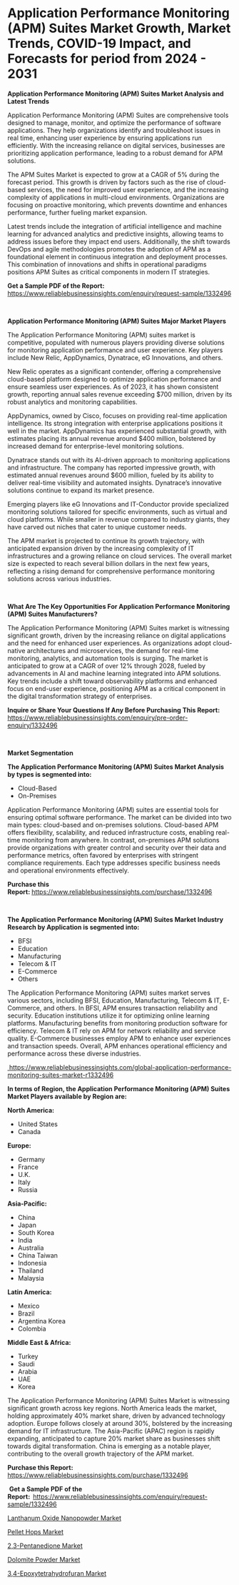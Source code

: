 <p><h1>Application Performance Monitoring (APM) Suites Market Growth, Market Trends, COVID-19 Impact, and Forecasts for period from 2024 - 2031</h1></p><p><strong>Application Performance Monitoring (APM) Suites Market Analysis and Latest Trends</strong></p>
<p><p>Application Performance Monitoring (APM) Suites are comprehensive tools designed to manage, monitor, and optimize the performance of software applications. They help organizations identify and troubleshoot issues in real time, enhancing user experience by ensuring applications run efficiently. With the increasing reliance on digital services, businesses are prioritizing application performance, leading to a robust demand for APM solutions.</p><p>The APM Suites Market is expected to grow at a CAGR of 5% during the forecast period. This growth is driven by factors such as the rise of cloud-based services, the need for improved user experience, and the increasing complexity of applications in multi-cloud environments. Organizations are focusing on proactive monitoring, which prevents downtime and enhances performance, further fueling market expansion.</p><p>Latest trends include the integration of artificial intelligence and machine learning for advanced analytics and predictive insights, allowing teams to address issues before they impact end users. Additionally, the shift towards DevOps and agile methodologies promotes the adoption of APM as a foundational element in continuous integration and deployment processes. This combination of innovations and shifts in operational paradigms positions APM Suites as critical components in modern IT strategies.</p></p>
<p><strong>Get a Sample PDF of the Report:&nbsp;</strong> <a href="https://www.reliablebusinessinsights.com/enquiry/request-sample/1332496?utm_campaign=950&utm_medium=2&utm_source=Github&utm_content=ia&utm_term=11122024&utm_id=application-performance-monitoring-apm-suites">https://www.reliablebusinessinsights.com/enquiry/request-sample/1332496</a></p>
<p>&nbsp;</p>
<p><strong>Application Performance Monitoring (APM) Suites Major Market Players</strong></p>
<p><p>The Application Performance Monitoring (APM) suites market is competitive, populated with numerous players providing diverse solutions for monitoring application performance and user experience. Key players include New Relic, AppDynamics, Dynatrace, eG Innovations, and others.</p><p>New Relic operates as a significant contender, offering a comprehensive cloud-based platform designed to optimize application performance and ensure seamless user experiences. As of 2023, it has shown consistent growth, reporting annual sales revenue exceeding $700 million, driven by its robust analytics and monitoring capabilities.</p><p>AppDynamics, owned by Cisco, focuses on providing real-time application intelligence. Its strong integration with enterprise applications positions it well in the market. AppDynamics has experienced substantial growth, with estimates placing its annual revenue around $400 million, bolstered by increased demand for enterprise-level monitoring solutions.</p><p>Dynatrace stands out with its AI-driven approach to monitoring applications and infrastructure. The company has reported impressive growth, with estimated annual revenues around $600 million, fueled by its ability to deliver real-time visibility and automated insights. Dynatrace’s innovative solutions continue to expand its market presence.</p><p>Emerging players like eG Innovations and IT-Conductor provide specialized monitoring solutions tailored for specific environments, such as virtual and cloud platforms. While smaller in revenue compared to industry giants, they have carved out niches that cater to unique customer needs.</p><p>The APM market is projected to continue its growth trajectory, with anticipated expansion driven by the increasing complexity of IT infrastructures and a growing reliance on cloud services. The overall market size is expected to reach several billion dollars in the next few years, reflecting a rising demand for comprehensive performance monitoring solutions across various industries.</p></p>
<p>&nbsp;</p>
<p><strong>What Are The Key Opportunities For Application Performance Monitoring (APM) Suites Manufacturers?</strong></p>
<p><p>The Application Performance Monitoring (APM) Suites market is witnessing significant growth, driven by the increasing reliance on digital applications and the need for enhanced user experiences. As organizations adopt cloud-native architectures and microservices, the demand for real-time monitoring, analytics, and automation tools is surging. The market is anticipated to grow at a CAGR of over 12% through 2028, fueled by advancements in AI and machine learning integrated into APM solutions. Key trends include a shift toward observability platforms and enhanced focus on end-user experience, positioning APM as a critical component in the digital transformation strategy of enterprises.</p></p>
<p><strong>Inquire or Share Your Questions If Any Before Purchasing This Report:</strong> <a href="https://www.reliablebusinessinsights.com/enquiry/pre-order-enquiry/1332496?utm_campaign=950&utm_medium=2&utm_source=Github&utm_content=ia&utm_term=11122024&utm_id=application-performance-monitoring-apm-suites">https://www.reliablebusinessinsights.com/enquiry/pre-order-enquiry/1332496</a></p>
<p>&nbsp;</p>
<p><strong>Market Segmentation</strong></p>
<p><strong>The Application Performance Monitoring (APM) Suites Market Analysis by types is segmented into:</strong></p>
<p><ul><li>Cloud-Based</li><li>On-Premises</li></ul></p>
<p><p>Application Performance Monitoring (APM) suites are essential tools for ensuring optimal software performance. The market can be divided into two main types: cloud-based and on-premises solutions. Cloud-based APM offers flexibility, scalability, and reduced infrastructure costs, enabling real-time monitoring from anywhere. In contrast, on-premises APM solutions provide organizations with greater control and security over their data and performance metrics, often favored by enterprises with stringent compliance requirements. Each type addresses specific business needs and operational environments effectively.</p></p>
<p><strong>Purchase this Report:&nbsp;</strong><a href="https://www.reliablebusinessinsights.com/purchase/1332496?utm_campaign=950&utm_medium=2&utm_source=Github&utm_content=ia&utm_term=11122024&utm_id=application-performance-monitoring-apm-suites">https://www.reliablebusinessinsights.com/purchase/1332496</a></p>
<p>&nbsp;</p>
<p><strong>The Application Performance Monitoring (APM) Suites Market Industry Research by Application is segmented into:</strong></p>
<p><ul><li>BFSI</li><li>Education</li><li>Manufacturing</li><li>Telecom & IT</li><li>E-Commerce</li><li>Others</li></ul></p>
<p><p>The Application Performance Monitoring (APM) suites market serves various sectors, including BFSI, Education, Manufacturing, Telecom & IT, E-Commerce, and others. In BFSI, APM ensures transaction reliability and security. Education institutions utilize it for optimizing online learning platforms. Manufacturing benefits from monitoring production software for efficiency. Telecom & IT rely on APM for network reliability and service quality. E-Commerce businesses employ APM to enhance user experiences and transaction speeds. Overall, APM enhances operational efficiency and performance across these diverse industries.</p></p>
<p><a href="https://www.reliablebusinessinsights.com/global-application-performance-monitoring-suites-market-r1332496?utm_campaign=950&utm_medium=2&utm_source=Github&utm_content=ia&utm_term=11122024&utm_id=application-performance-monitoring-apm-suites">&nbsp;https://www.reliablebusinessinsights.com/global-application-performance-monitoring-suites-market-r1332496</a></p>
<p><strong>In terms of Region, the Application Performance Monitoring (APM) Suites Market Players available by Region are:</strong></p>
<p>
    <p> <strong> North America: </strong>
        <ul>
            <li>United States</li>
            <li>Canada</li>
        </ul>
        </p> 
    <p> <strong> Europe: </strong>
        <ul>
            <li>Germany</li>
            <li>France</li>
            <li>U.K.</li>
            <li>Italy</li>
            <li>Russia</li>
        </ul>
        </p> 
    <p> <strong> Asia-Pacific: </strong>
        <ul>
            <li>China</li>
            <li>Japan</li>
            <li>South Korea</li>
            <li>India</li>
            <li>Australia</li>
            <li>China Taiwan</li>
            <li>Indonesia</li>
            <li>Thailand</li>
            <li>Malaysia</li>
        </ul>
        </p> 
    <p> <strong> Latin America: </strong>
        <ul>
            <li>Mexico</li>
            <li>Brazil</li>
            <li>Argentina Korea</li>
            <li>Colombia</li>
        </ul>
        </p> 
    <p> <strong> Middle East & Africa: </strong>
        <ul>
            <li>Turkey</li>
            <li>Saudi</li>
            <li>Arabia</li>
            <li>UAE</li>
            <li>Korea</li>
        </ul>
    </p>
    </p>
<p><p>The Application Performance Monitoring (APM) Suites Market is witnessing significant growth across key regions. North America leads the market, holding approximately 40% market share, driven by advanced technology adoption. Europe follows closely at around 30%, bolstered by the increasing demand for IT infrastructure. The Asia-Pacific (APAC) region is rapidly expanding, anticipated to capture 20% market share as businesses shift towards digital transformation. China is emerging as a notable player, contributing to the overall growth trajectory of the APM market.</p></p>
<p><strong>Purchase this Report: </strong><a href="https://www.reliablebusinessinsights.com/purchase/1332496?utm_campaign=950&utm_medium=2&utm_source=Github&utm_content=ia&utm_term=11122024&utm_id=application-performance-monitoring-apm-suites">https://www.reliablebusinessinsights.com/purchase/1332496</a></p>
<p>&nbsp;<strong>Get a Sample PDF of the Report:&nbsp;&nbsp;</strong><a href="https://www.reliablebusinessinsights.com/enquiry/request-sample/1332496?utm_campaign=950&utm_medium=2&utm_source=Github&utm_content=ia&utm_term=11122024&utm_id=application-performance-monitoring-apm-suites">https://www.reliablebusinessinsights.com/enquiry/request-sample/1332496</a></p>
<p><strong></strong></p>
<p><p><a href="https://www.linkedin.com/pulse/lanthanum-oxide-nanopowder-market-scopegrowingat-cagr-of45-in6vc?utm_campaign=950&utm_medium=2&utm_source=Github&utm_content=ia&utm_term=11122024&utm_id=application-performance-monitoring-apm-suites">Lanthanum Oxide Nanopowder Market</a></p><p><a href="https://www.linkedin.com/pulse/late-mark-research-ceirf?utm_campaign=950&utm_medium=2&utm_source=Github&utm_content=ia&utm_term=11122024&utm_id=application-performance-monitoring-apm-suites">Pellet Hops Market</a></p><p><a href="https://github.com/lashaunm5st/Market-Research-Report-List-1/blob/main/23-pentanedione-market.md?utm_campaign=950&utm_medium=2&utm_source=Github&utm_content=ia&utm_term=11122024&utm_id=application-performance-monitoring-apm-suites">2,3-Pentanedione Market</a></p><p><a href="https://www.linkedin.com/pulse/significant-growth-expected-dolomite-powder-market-projected-6i4kc?utm_campaign=950&utm_medium=2&utm_source=Github&utm_content=ia&utm_term=11122024&utm_id=application-performance-monitoring-apm-suites">Dolomite Powder Market</a></p><p><a href="https://github.com/osbornrdaflalo/Market-Research-Report-List-1/blob/main/34-epoxytetrahydrofuran-market.md?utm_campaign=950&utm_medium=2&utm_source=Github&utm_content=ia&utm_term=11122024&utm_id=application-performance-monitoring-apm-suites">3,4-Epoxytetrahydrofuran Market</a></p></p>